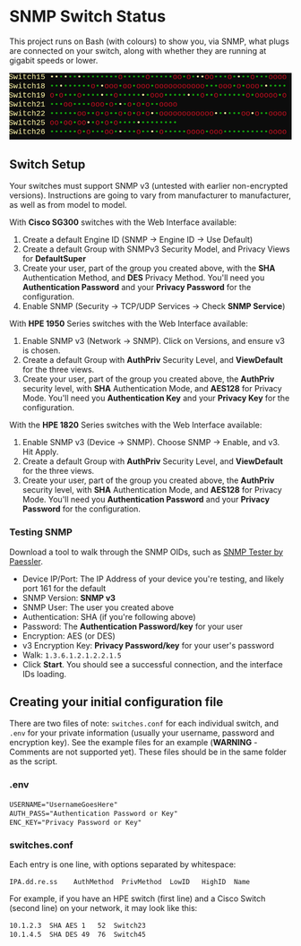 # SNMP Switch Status

This project runs on Bash (with colours) to show you, via SNMP, what plugs are
connected on your switch, along with whether they are running at gigabit
speeds or lower.

![screenshot.png](screenshot.png)

## Switch Setup

Your switches must support SNMP v3 (untested with earlier non-encrypted
versions). Instructions are going to vary from manufacturer to manufacturer,
as well as from model to model.

With **Cisco SG300** switches with the Web Interface available:

1. Create a default Engine ID (SNMP -> Engine ID -> Use Default)
2. Create a default Group with SNMPv3 Security Model, and Privacy Views for **DefaultSuper**
3. Create your user, part of the group you created above, with the **SHA** Authentication Method, and **DES** Privacy Method. You'll need you **Authentication Password** and your **Privacy Password** for the configuration.
4. Enable SNMP (Security -> TCP/UDP Services -> Check **SNMP Service**)

With **HPE 1950** Series switches with the Web Interface available:

1. Enable SNMP v3 (Network -> SNMP). Click on Versions, and ensure v3 is chosen.
2. Create a default Group with **AuthPriv** Security Level, and **ViewDefault** for the three views.
3. Create your user, part of the group you created above, the **AuthPriv** security level, with **SHA** Authentication Mode, and **AES128** for Privacy Mode. You'll need you **Authentication Key** and your **Privacy Key** for the configuration.

With the **HPE 1820** Series switches with the Web Interface available:

1. Enable SNMP v3 (Device -> SNMP). Choose SNMP -> Enable, and v3. Hit Apply.
2. Create a default Group with **AuthPriv** Security Level, and **ViewDefault** for the three views.
3. Create your user, part of the group you created above, the **AuthPriv** security level, with **SHA** Authentication Mode, and **AES128** for Privacy Mode. You'll need you **Authentication Password** and your **Privacy Password** for the configuration.

### Testing SNMP

Download a tool to walk through the SNMP OIDs, such as [SNMP Tester by Paessler](https://www.paessler.com/tools/snmptester).

- Device IP/Port: The IP Address of your device you're testing, and likely port 161 for the default
- SNMP Version: **SNMP v3**
- SNMP User: The user you created above
- Authentication: SHA (if you're following above)
- Password: The **Authentication Password/key** for your user
- Encryption: AES (or DES)
- v3 Encryption Key: **Privacy Password/key** for your user's password
- Walk: `1.3.6.1.2.1.2.2.1.5`
- Click **Start**. You should see a successful connection, and the interface IDs loading.

## Creating your initial configuration file

There are two files of note: `switches.conf` for each individual switch, and `.env` for your private information (usually your username, password and encryption key). See the example files for an example (**WARNING** - Comments are not supported yet). These files should be in the same folder as the script.

### .env

    USERNAME="UsernameGoesHere"
    AUTH_PASS="Authentication Password or Key"
    ENC_KEY="Privacy Password or Key"

### switches.conf

Each entry is one line, with options separated by whitespace:

    IPA.dd.re.ss    AuthMethod  PrivMethod  LowID   HighID  Name

For example, if you have an HPE switch (first line) and a Cisco Switch (second line) on your network, it may look like this:

```nolang
10.1.2.3  SHA AES 1   52  Switch23
10.1.4.5  SHA DES 49  76  Switch45
```
